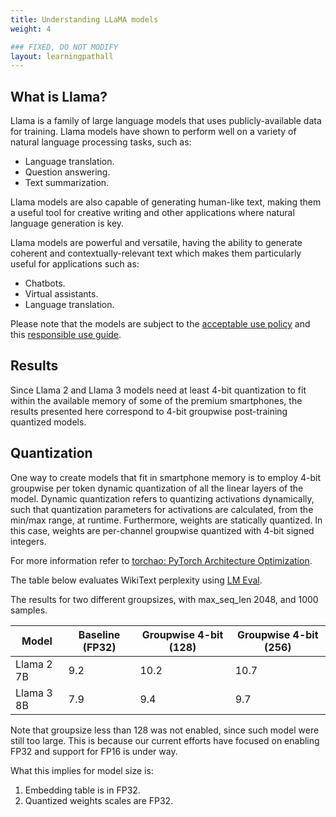 ```yaml
---
title: Understanding LLaMA models
weight: 4

### FIXED, DO NOT MODIFY
layout: learningpathall
---
```


## What is Llama?

Llama is a family of large language models that uses publicly-available data for training. Llama models have shown to perform well on a variety of natural language processing tasks, such as:

* Language translation.
* Question answering.
* Text summarization.

Llama models are also capable of generating human-like text, making them a useful tool for creative writing and other applications where natural language generation is key.

Llama models are powerful and versatile, having the ability to generate coherent and contextually-relevant text which makes them particularly useful for applications such as:

* Chatbots.
* Virtual assistants.
* Language translation.

Please note that the models are subject to the [acceptable use policy](https://github.com/facebookresearch/llama/blob/main/USE_POLICY.md) and this [responsible use guide](https://ai.meta.com/static-resource/responsible-use-guide/).

## Results

Since Llama 2 and Llama 3 models need at least 4-bit quantization to fit within the available memory of some of the premium smartphones, the results presented here correspond to 4-bit groupwise post-training quantized models.

## Quantization

One way to create models that fit in smartphone memory is to employ 4-bit groupwise per token dynamic quantization of all the linear layers of the model. Dynamic quantization refers to quantizing activations dynamically, such that quantization parameters for activations are calculated, from the min/max range, at runtime. Furthermore, weights are statically quantized. In this case, weights are per-channel groupwise quantized with 4-bit signed integers. 

For more information refer to [torchao: PyTorch Architecture Optimization](https://github.com/pytorch-labs/ao/).

The table below evaluates WikiText perplexity using [LM Eval](https://github.com/EleutherAI/lm-evaluation-harness). 

The results for two different groupsizes, with max_seq_len 2048, and 1000 samples.

|Model | Baseline (FP32) | Groupwise 4-bit (128) | Groupwise 4-bit (256)
|--------|-----------------| ---------------------- | ---------------
|Llama 2 7B | 9.2 | 10.2 | 10.7
|Llama 3 8B | 7.9 | 9.4 | 9.7

Note that groupsize less than 128 was not enabled, since such model were still too large. This is because our current efforts have focused on enabling FP32 and support for FP16 is under way. 

What this implies for model size is:
1. Embedding table is in FP32. 
2. Quantized weights scales are FP32.
